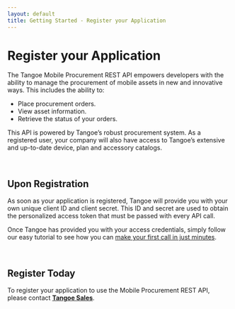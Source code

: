 ```yaml
---
layout: default
title: Getting Started - Register your Application
---
```




# Register your Application

The Tangoe Mobile Procurement REST API empowers developers with the ability to manage the procurement of mobile assets in new and innovative ways. This includes the ability to:

* Place procurement orders.
* View asset information.
* Retrieve the status of your orders.

This API is powered by Tangoe’s robust procurement system. As a registered user, your company will also have access to Tangoe’s extensive and up-to-date device, plan and accessory catalogs.  

<br/>

## Upon Registration

As soon as your application is registered, Tangoe will provide you with your own unique client ID and client secret. This ID and secret are used to obtain the personalized access token that must be passed with every API call. 

Once Tangoe has provided you with your access credentials, simply follow our easy tutorial to see how you can <a href="{{site.url}}start/first-call/">make your first call in just minutes</a>.

<br/>

## Register Today

To register your application to use the Mobile Procurement REST API, please contact <a href="https://www.tangoe.com/company/contact-us/request-info/" target="_blank"><strong>Tangoe Sales</strong></a>.
